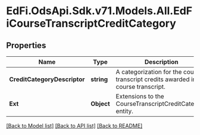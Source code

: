 # EdFi.OdsApi.Sdk.v71.Models.All.EdFiCourseTranscriptCreditCategory

## Properties

Name | Type | Description | Notes
------------ | ------------- | ------------- | -------------
**CreditCategoryDescriptor** | **string** | A categorization for the course transcript credits awarded in the course transcript. | 
**Ext** | **Object** | Extensions to the CourseTranscriptCreditCategory entity. | [optional] 

[[Back to Model list]](../README.md#documentation-for-models) [[Back to API list]](../README.md#documentation-for-api-endpoints) [[Back to README]](../README.md)

